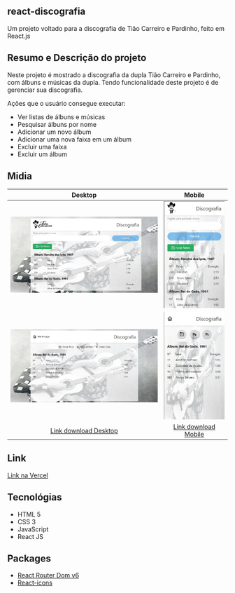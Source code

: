 ## react-discografia
  
  Um projeto voltado para a discografia de Tião Carreiro e Pardinho, feito em React.js

## Resumo e Descrição do projeto
  
  Neste projeto é mostrado a discografia da dupla Tião Carreiro e Pardinho, com álbuns e músicas da dupla. Tendo funcionalidade deste projeto é de gerenciar sua discografia.
  
  Ações que o usuário consegue executar:
  - Ver listas de álbuns e músicas
  - Pesquisar álbuns por nome
  - Adicionar um novo álbum
  - Adicionar uma nova faixa em um álbum
  - Excluir uma faixa
  - Excluir um álbum
  
## Midia
  Desktop | Mobile
  :---: | :---:
  ![HomeDesktop](https://github.com/GabrielLaminas/react-discografia/blob/fc482d5f86f6121bf0d0815bc589e1992cec0f3b/public/desing/HomeDesktop.jpg) | ![HomeMobile](https://github.com/GabrielLaminas/react-discografia/blob/fc482d5f86f6121bf0d0815bc589e1992cec0f3b/public/desing/HomeMobile.jpg)
  ![DiscografiaDesktop](https://github.com/GabrielLaminas/react-discografia/blob/fc482d5f86f6121bf0d0815bc589e1992cec0f3b/public/desing/DiscografiaDesktop.jpg) | ![DiscografiaMobile](https://github.com/GabrielLaminas/react-discografia/blob/fc482d5f86f6121bf0d0815bc589e1992cec0f3b/public/desing/DiscografiaMobile.jpg)
  [Link download Desktop](https://github.com/GabrielLaminas/react-discografia/blob/fc482d5f86f6121bf0d0815bc589e1992cec0f3b/public/Midia/React%20Discografia%20Desktop.mp4) | [Link download Mobile](https://github.com/GabrielLaminas/react-discografia/blob/fc482d5f86f6121bf0d0815bc589e1992cec0f3b/public/Midia/React%20Discografia%20Mobile.mp4)
  
## Link

  [Link na Vercel](https://react-discografia.vercel.app/)

## Tecnológias
  
  - HTML 5
  - CSS 3
  - JavaScript
  - React JS

## Packages 
  - [React Router Dom v6](https://reactrouter.com/)
  - [React-icons](https://react-icons.github.io/react-icons)
